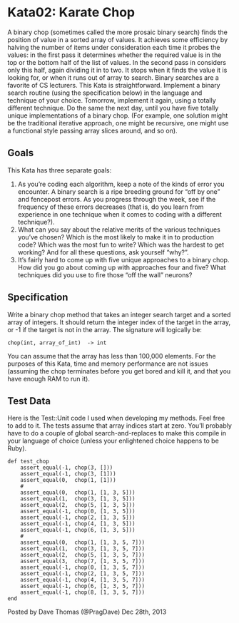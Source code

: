 # Kata02: Karate Chop

A binary chop (sometimes called the more prosaic binary search) finds the position of value in a sorted array of values. It achieves some efficiency by halving the number of items under consideration each time it probes the values: in the first pass it determines whether the required value is in the top or the bottom half of the list of values. In the second pass in considers only this half, again dividing it in to two. It stops when it finds the value it is looking for, or when it runs out of array to search. Binary searches are a favorite of CS lecturers.
This Kata is straightforward. Implement a binary search routine (using the specification below) in the language and technique of your choice. Tomorrow, implement it again, using a totally different technique. Do the same the next day, until you have five totally unique implementations of a binary chop. (For example, one solution might be the traditional iterative approach, one might be recursive, one might use a functional style passing array slices around, and so on).

## Goals

This Kata has three separate goals:

1. As you’re coding each algorithm, keep a note of the kinds of error you encounter. A binary search is a ripe breeding ground for “off by one” and fencepost errors. As you progress through the week, see if the frequency of these errors decreases (that is, do you learn from experience in one technique when it comes to coding with a different technique?).
2. What can you say about the relative merits of the various techniques you’ve chosen? Which is the most likely to make it in to production code? Which was the most fun to write? Which was the hardest to get working? And for all these questions, ask yourself “why?”.
3. It’s fairly hard to come up with five unique approaches to a binary chop. How did you go about coming up with approaches four and five? What techniques did you use to fire those “off the wall” neurons?

## Specification

Write a binary chop method that takes an integer search target and a sorted array of integers. It should return the integer index of the target in the array, or -1 if the target is not in the array. The signature will logically be:

	chop(int, array_of_int)  -> int

You can assume that the array has less than 100,000 elements. For the purposes of this Kata, time and memory performance are not issues (assuming the chop terminates before you get bored and kill it, and that you have enough RAM to run it).

## Test Data

Here is the Test::Unit code I used when developing my methods. Feel free to add to it. The tests assume that array indices start at zero. You’ll probably have to do a couple of global search-and-replaces to make this compile in your language of choice (unless your enlightened choice happens to be Ruby).


	def test_chop
		assert_equal(-1, chop(3, []))
		assert_equal(-1, chop(3, [1]))
		assert_equal(0,  chop(1, [1]))
		#
		assert_equal(0,  chop(1, [1, 3, 5]))
		assert_equal(1,  chop(3, [1, 3, 5]))
		assert_equal(2,  chop(5, [1, 3, 5]))
		assert_equal(-1, chop(0, [1, 3, 5]))
		assert_equal(-1, chop(2, [1, 3, 5]))
		assert_equal(-1, chop(4, [1, 3, 5]))
		assert_equal(-1, chop(6, [1, 3, 5]))
		#
		assert_equal(0,  chop(1, [1, 3, 5, 7]))
		assert_equal(1,  chop(3, [1, 3, 5, 7]))
		assert_equal(2,  chop(5, [1, 3, 5, 7]))
		assert_equal(3,  chop(7, [1, 3, 5, 7]))
		assert_equal(-1, chop(0, [1, 3, 5, 7]))
		assert_equal(-1, chop(2, [1, 3, 5, 7]))
		assert_equal(-1, chop(4, [1, 3, 5, 7]))
		assert_equal(-1, chop(6, [1, 3, 5, 7]))
		assert_equal(-1, chop(8, [1, 3, 5, 7]))
	end


Posted by Dave Thomas (@PragDave) Dec 28th, 2013
